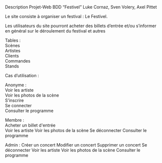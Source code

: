 Description Projet-Web BDD “Festivel”                                                               Luke Cornaz, Sven Volery, Axel Pittet

Le site consiste à organiser un festival : Le Festivel.

Les utilisateurs du site pourront acheter des billets d’entrée et/ou s’informer en général sur le déroulement du festival et autres

Tables :  
  Scènes  
  Artistes  
  Clients  
  Commandes  
  Stands  

Cas d’utilisation :  

Anonyme :  
  Voir les artiste  
  Voir les photos de la scène  
  S’inscrire  
  Se connecter  
  Consulter le programme  

Membre :  
  Acheter un billet d'entrée   
  Voir les artiste
  Voir les photos de la scène
  Se déconnecter
	Consulter le programme

Admin :
	Créer un concert
	Modifier un concert
	Supprimer un concert
	Se déconnecter
  Voir les artiste
  Voir les photos de la scène
  Consulter le programme

